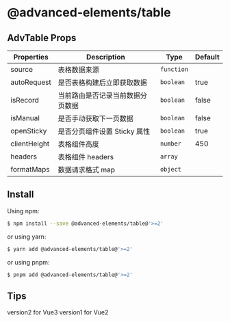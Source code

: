 # @advanced-elements/table

## AdvTable Props

| Properties   | Description                      | Type       | Default |
| ------------ | -------------------------------- | ---------- | ------- |
| source       | 表格数据来源                     | `function` |         |
| autoRequest  | 是否表格构建后立即获取数据       | `boolean`  | true    |
| isRecord     | 当前路由是否记录当前数据分页数据 | `boolean`  | false   |
| isManual     | 是否手动获取下一页数据           | `boolean`  | false   |
| openSticky   | 是否分页组件设置 Sticky 属性     | `boolean`  | true    |
| clientHeight | 表格组件高度                     | `number`   | 450     |
| headers      | 表格组件 headers                 | `array`    |         |
| formatMaps   | 数据请求格式 map                 | `object`   |         |

## Install

Using npm:

```bash
$ npm install --save @advanced-elements/table@'>=2'
```

or using yarn:

```bash
$ yarn add @advanced-elements/table@'>=2'
```

or using pnpm:

```bash
$ pnpm add @advanced-elements/table@'>=2'
```

## Tips

version2 for Vue3
version1 for Vue2
